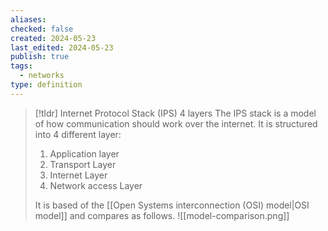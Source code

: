 ```yaml
---
aliases: 
checked: false
created: 2024-05-23
last_edited: 2024-05-23
publish: true
tags:
  - networks
type: definition
---
```

>[!tldr] Internet Protocol Stack (IPS) 4 layers
>The IPS stack is a model of how communication should work over the internet. It is structured into 4 different layer:
>1. Application layer
>2. Transport Layer
>3. Internet Layer
>4. Network access Layer
>
>It is based of the [[Open Systems interconnection (OSI) model|OSI model]] and compares as follows.
>![[model-comparison.png]]

